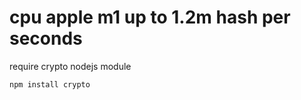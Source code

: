 # cpu apple m1 up to 1.2m hash per seconds

require crypto nodejs module

```
npm install crypto
```
